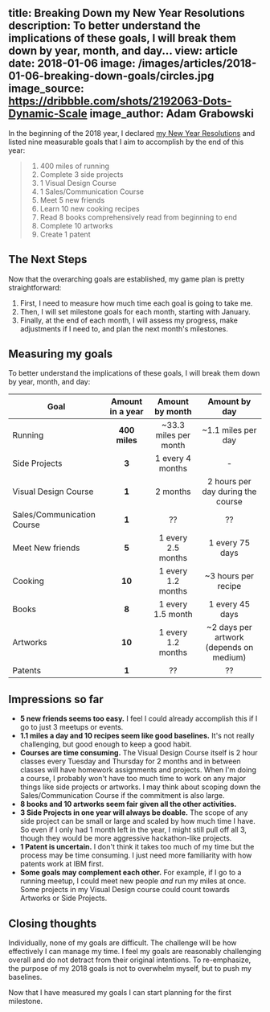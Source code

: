 title: Breaking Down my New Year Resolutions
description: To better understand the implications of these goals, I will break them down by year, month, and day...
view: article
date: 2018-01-06
image: /images/articles/2018-01-06-breaking-down-goals/circles.jpg
image_source: https://dribbble.com/shots/2192063-Dots-Dynamic-Scale
image_author: Adam Grabowski
---

In the beginning of the 2018 year, I declared [my New Year Resolutions](http://www.jameszhang.io/articles/2018-01-01-new-years-resolution)
and listed nine measurable goals that I aim to accomplish by the end of this year:

> 1. 400 miles of running
> 1. Complete 3 side projects
> 1. 1 Visual Design Course
> 1. 1 Sales/Communication Course
> 1. Meet 5 new friends
> 1. Learn 10 new cooking recipes
> 1. Read 8 books comprehensively read from beginning to end
> 1. Complete 10 artworks
> 1. Create 1 patent

## The Next Steps

Now that the overarching goals are established, my game plan is pretty straightforward:

1. First, I need to measure how much time each goal is going to take me.
2. Then, I will set milestone goals for each month, starting with January.
3. Finally, at the end of each month, I will assess my progress, make adjustments if I need to, and plan the next month's milestones.

## Measuring my goals

To better understand the implications of these goals, I will break them
down by year, month, and day:

| Goal | Amount in a year | Amount by month | Amount by day |
| ------------- |:-------------: |:-------------:|:-----:|
| Running | **400 miles** | ~33.3 miles per month | ~1.1 miles per day |
| Side Projects | **3** | 1 every 4 months | - |
| Visual Design Course | **1** | 2 months | 2 hours per day during the course |
| Sales/Communication Course | **1** | ?? | ?? |
| Meet New friends | **5** | 1 every 2.5 months | 1 every 75 days |
| Cooking | **10** | 1 every 1.2 months | ~3 hours per recipe |
| Books | **8** | 1 every 1.5 month | 1 every 45 days |
| Artworks | **10** | 1 every 1.2 months | ~2 days per artwork (depends on medium) |
| Patents | **1** | ?? | ?? |

## Impressions so far

* **5 new friends seems too easy.**  I feel I could already accomplish this if I go to just 3 meetups or events.
* **1.1 miles a day and 10 recipes seem like good baselines.**  It's not really challenging, but good enough to keep a good habit.
* **Courses are time consuming.**  The Visual Design Course itself is 2 hour classes every Tuesday and Thursday for 2 months and in between classes will have homework assignments and projects.  When I'm doing a course, I probably won't have too much time to work on any major things like side projects or artworks.  I may think about scoping down the Sales/Communication Course if the commitment is also large.
* **8 books and 10 artworks seem fair given all the other activities.**
* **3 Side Projects in one year will always be doable.** The scope of any side project can be small or large and scaled by how much time I have.  So even if I only had 1 month left in the year, I might still pull off all 3, though they would be more aggressive hackathon-like projects.
* **1 Patent is uncertain.**  I don't think it takes too much of my time but the process may be time consuming.  I just need more familiarity with how patents work at IBM first.
* **Some goals may complement each other.**  For example, if I go to a running meetup, I could meet new people _and_ run my miles at once.  Some projects in my Visual Design course could count towards Artworks or Side Projects.

## Closing thoughts

Individually, none of my goals are difficult.  The challenge will be how
effectively I can manage my time.  I feel my goals are reasonably challenging overall and
do not detract from their original intentions.  To re-emphasize, the purpose of my 2018 goals is not to
overwhelm myself, but to push my baselines.

Now that I have measured my goals I can start planning for the first milestone.

